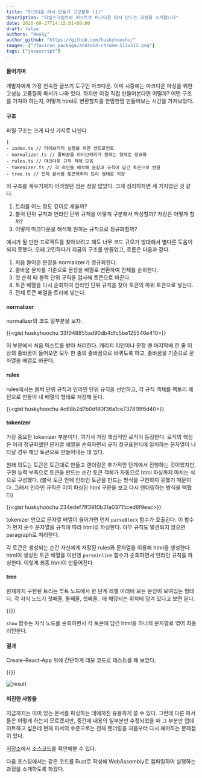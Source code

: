 ```yaml
---
title: "마크다운 파서 만들기 고군분투 (1)"
description: "타입스크립트와 러스트로 마크다운 파서 만드는 과정을 소개합니다"
date: 2020-09-27T14:15:01+09:00
draft: false
authors: "Husky"
author_github: "https://github.com/huskyhoochu/"
images: ["/favicon_package/android-chrome-512x512.png"]
tags: ["javascript"]
---
```


#### 들어가며

개발자에게 가장 친숙한 글쓰기 도구인 마크다운. 이미 시중에는 마크다운 파싱을 위한 고성능 고품질의 파서가 나와 있다. 하지만 이걸 직접 만들어본다면 어떨까? 어떤 구조를 가져야 하는지, 어떻게 html로 변환할지를 한땀한땀 만들어보는 시간을 가져보았다.

#### 구조

파일 구조는 크게 다섯 가지로 나뉜다.

```
|
- index.ts // 라이브러리 실행을 위한 엔드포인트
- normalizer.ts // 줄바꿈을 라이브러리가 원하는 형태로 정규화
- rules.ts // 마크다운 규칙 객체 모음
- tokenizer.ts // 각 라인을 해석해 문장과 규칙이 담긴 토큰으로 변환
- tree.ts // 전체 문서를 토큰화하여 트리 형태로 저장
```

이 구조를 세우기까지 어려웠던 점은 정말 많았다. 크게 정리하자면 세 가지였던 것 같다.

1. 트리를 어느 정도 깊이로 세울까?
2. 블럭 단위 규칙과 인라인 단위 규칙을 어떻게 구분해서 파싱할까? 저장은 어떻게 할까?
3. 어떻게 마크다운을 해석해 원하는 규칙으로 정규화할까?

예시가 될 만한 프로젝트를 찾아보려고 해도 너무 코드 규모가 방대해서 별다른 도움이 되지 못했다. 오래 고민하다가 지금의 구조를 만들었고, 흐름은 다음과 같다.

1. 처음 들어온 문장을 normalizer가 정규화한다.
2. 줄바꿈 문자를 기준으로 문장을 배열로 변환하여 전체를 순회한다.
3. 첫 순회 때 블럭 단위 규칙을 검사해 토큰으로 바꾼다.
4. 토큰 배열을 다시 순회하여 인라인 단위 규칙을 찾아 토큰의 하위 토큰으로 넣는다.
5. 전체 토큰 배열을 트리에 넣는다.

#### normalizer

normalizer의 코드 일부분을 보자.

{{<gist huskyhoochu 33f048855ad90db4dfc5be125546e410>}}

이 부분에서 처음 텍스트를 받아 처리한다. 캐리지 리턴이나 문장 맨 마지막에 한 줄 이상의 줄바꿈이 들어오면 모두 한 줄의 줄바꿈으로 바뀌도록 하고, 줄바꿈을 기준으로 문자열을 배열로 바꾼다.

#### rules

rules에서는 블럭 단위 규칙과 인라인 단위 규칙을 선언하고, 각 규칙 객체를 팩토리 패턴으로 만들어 내 배열의 형태로 저장해 둔다.

{{<gist huskyhoochu 4c68b2d7b0df40f36a1ce737818f6d40>}}

#### tokenizer

가장 중요한 tokenizer 부분이다. 여기서 가장 핵심적인 로직이 등장한다. 로직의 핵심은 아까 정규화했던 문자열 배열을 순회하면서 규칙 정규표현식에 일치하는 문자열이 나타날 경우 해당 토큰으로 만들어내는 데 있다.

원래 의도는 토큰은 토큰대로 만들고 렌더링은 추가적인 단계에서 진행하는 것이었지만, 구현 능력 부족으로 토큰을 만드는 순간 토큰 객체가 자동으로 html 파싱까지 마치는 식으로 구성했다. (블럭 토큰 안에 인라인 토큰을 만드는 방식을 구현하지 못했기 때문이다. 그래서 인라인 규칙은 이미 파싱된 html 구문을 보고 다시 렌더링하는 방식을 택했다)

{{<gist huskyhoochu 234edef7ff3910b31a03715ced6f9eac>}}

tokenizer 안으로 문자열 배열이 들어가면 먼저 `parseBlock` 함수가 호출된다. 이 함수가 먼저 순수 문자열을 규칙에 따라 html로 파싱한다. 아무 규칙도 발견되지 않으면 paragraph로 처리한다.

각 토큰은 생성되는 순간 자신에게 저장된 rules와 문자열을 이용해 html을 생성한다. html이 생성된 토큰 배열을 이번엔 `parseInline` 함수가 순회하면서 인라인 규칙을 파싱한다. 이렇게 최종 html이 만들어진다.

#### tree

현재까지 구현된 트리는 루트 노드에서 한 단계 레벨 아래에 모든 문장이 모여있는 형태다. 각 자식 노드가 첫째줄, 둘째줄, 셋쩨줄.. 에 해당되는 위치에 담겨 있다고 보면 된다.

{{<gist huskyhoochu bf49fe2e8bc3c427f7d9cb4e3b2982f8>}}

`show` 함수는 자식 노드를 순회하면서 각 토큰에 담긴 html을 하나의 문자열로 엮어 최종 리턴한다.

#### 결과

Create-React-App 위에 간단하게 데모 코드로 테스트를 해 보았다.

{{<gist huskyhoochu aa4a59fa46bb558ec33f49d5c98be428>}}

![result](/markdown-parser/result.png)

#### 미진한 사항들

지금까지는 이미 있는 문서를 파싱하는 데에까진 유용하게 쓸 수 있다. 그런데 다른 파서들은 어떻게 하는지 모르겠지만, 중간에 내용의 일부분만 수정되었을 때 그 부분만 업데이트하고 싶은데 현재 파서의 수준으로는 전체 렌더링을 처음부터 다시 해야하는 문제점이 있다.

[저장소](https://github.com/huskyhoochu/ragui-parser)에서 소스코드를 확인해볼 수 있다.

다음 포스팅에서는 같은 코드를 Rust로 작성해 WebAssembly로 컴파일하여 실행하는 과정을 소개하도록 하겠다.

